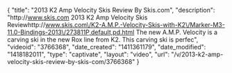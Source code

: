 {
    "title": "2013 K2 Amp Velocity Skis Review By Skis.com",
    "description": "http:\/\/www.skis.com  2013 K2 Amp Velocity Skis Reviewhttp:\/\/www.skis.com\/K2-A.M.P.-Velocity-Skis-with-K2\/Marker-M3-11.0-Bindings-2013\/273811P,default,pd.html  The new A.M.P. Velocity is a carving ski in the new Rox line from K2. This carving ski is perfec",
    "videoid": "3766368",
    "date_created": "1411361179",
    "date_modified": "1418182011",
    "type": "captivate",
    "layout": "video",
    "url": "\/v\/2013-k2-amp-velocity-skis-review-by-skis-com\/3766368"
}